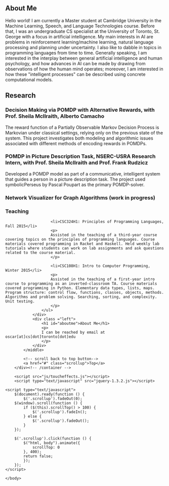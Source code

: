 ## About Me
Hello world! I am currently a Master student at Cambridge University in the Machine Learning, Speech, and Language Technologies course. Before that, I was an undergraduate CS specialist at the University of Toronto, St. George with a focus in artificial intelligence. My main interests in AI are problems in reinforcement learning/machine learning, natural language processing and planning under uncertainty. I also like to dabble in topics in programming languages from time to time. Generally speaking, I am interested in the interplay between general artificial intelligence and human psychology, and how advances in AI can be made by drawing from observations of how the human mind operates; moreover, I am interested in how these "intelligent processes" can be described using concrete computational models.

## Research
### Decision Making via POMDP with Alternative Rewards, with Prof. Sheila McIlraith, Alberto Camacho</li>
                        
The reward function of a Partially Observable Markov Decision Process is Markovian under classical settings, relying only on the previous state of the system. This project investigates both modeling and algorithmic issues associated with different methods of encoding rewards in POMDPs.

### POMDP in Picture Description Task, NSERC-USRA Research Intern, with Prof. Sheila McIlraith and Prof. Frank Rudzicz

Developed a POMDP model as part of a communicative, intelligent system that guides a person in a picture description task. The project used symbolicPerseus by Pascal Poupart as the primary POMDP-solver.
 
### Network Visualizer for Graph Algorithms (work in progress)

### Teaching
                        <li>CSC324H1: Principles of Programming Languages, Fall 2015</li>
                        <p>
                        Assisted in the teaching of a third-year course covering topics on the principles of programming languages. Course materials covered programming in Racket and Haskell. Held weekly lab tutorials where students can work on lab assignments and ask questions related to the course material.
                        </p>

                        <li>CSC108H1: Intro to Computer Programming, Winter 2015</li>
                        <p>
                        Assisted in the teaching of a first-year intro course to programming as an inverted-classroom TA. Course materials covered programming in Python. Elementary data types, lists, maps. Program structure: control flow, functions, classes, objects, methods. Algorithms and problem solving. Searching, sorting, and complexity. Unit testing.
                        </p>
                    </ul>
                </div>
                <div class ="left">
                    <h1 id="aboutme">About Me</h1>
                    <p>
                    I can be reached by email at oscar[at]cs[dot]toronto[dot]edu
                    </p>
                </div>
            </middle>

            <!-- scroll back to top button-->
            <a href="#" class="scrollup">Top</a>
		</div><!-- /container -->

		<script src="js/toucheffects.js"></script>
        <script type="text/javascript" src="jquery-1.3.2.js"></script>
<!--         <script type="text/javascript">
            $(function() {
                // $('#nav').stop().animate({'opacity':'0'},1000);
                // $('#nav').opacity = 0;
                $(window).scroll(function(){
                    var scrollTop = $(window).scrollTop();

                    /* this variable below defines when the bar should show*/
                    if(scrollTop > 800)
                        /*the number at the very end controls the speed of fadein and fadeout. smaller means faster*/
                        $('#nav').stop().animate({'opacity':'1'},200);
                    else
                        $('#nav').stop().animate({'opacity':'0'},200);
                });

                the code snippet below is unneccsary
                $('#nav').hover(
                    function (e) {
                        var scrollTop = $(window).scrollTop();
                        if(scrollTop > 800){
                            $('#nav').stop().animate({'opacity':'0'},200);
                        }
                    },
                    function (e) {
                        var scrollTop = $(window).scrollTop();
                        if(scrollTop > 0){
                            $('#nav').stop().animate({'opacity':'1'},200);
                        }
                    }
                );
            });
        </script> -->
    <script type="text/javascript">
        $(document).ready(function () {
            $('.scrollup').fadeOut(0);
        $(window).scroll(function () {
            if ($(this).scrollTop() > 100) {
                $('.scrollup').fadeIn();
            } else {
                $('.scrollup').fadeOut();
            }
        });

        $('.scrollup').click(function () {
            $("html, body").animate({
                scrollTop: 0
            }, 400);
            return false;
            });
        });
    </script>
<!--     <script>
var timeOnSlide = 3,
timeBetweenSlides = 1,
animationstring = 'animation',
animation = false,
keyframeprefix = '',
domPrefixes = 'Webkit Moz O Khtml'.split(' '),
pfx = '',
slidy = document.getElementById("slidy");
if (slidy.style.animationName !== undefined) { animation = true; }
if ( animation === false ) {
for ( var i = 0; i < domPrefixes.length; i++ ) {
if ( slidy.style[ domPrefixes[i] + 'AnimationName' ] !== undefined ) {
pfx = domPrefixes[ i ];
animationstring = pfx + 'Animation';
keyframeprefix = '-' + pfx.toLowerCase() + '-';
animation = true;
break;
} } }
if ( animation === false ) {
// animate using a JavaScript fallback, if you wish
} else {
var images = slidy.getElementsByTagName("img"),
firstImg = images[0],
imgWrap = firstImg.cloneNode(false);
slidy.appendChild(imgWrap);
var imgCount = images.length,
totalTime = (timeOnSlide + timeBetweenSlides) * (imgCount - 1),
slideRatio = (timeOnSlide / totalTime)*100,
moveRatio = (timeBetweenSlides / totalTime)*100,
basePercentage = 100/imgCount,
position = 0,
css = document.createElement("style");
css.type = "text/css";
css.innerHTML += "#slidy { text-align: left; margin: 0; font-size: 0; position: relative; width: " + (imgCount * 100) + "%; }";
css.innerHTML += "#slidy img { float: left; width: " + basePercentage + "%; }";
css.innerHTML += "@"+keyframeprefix+"keyframes slidy {";
for (i=0;i<(imgCount-1); i++) {
position+= slideRatio;
css.innerHTML += position+"% { left: -"+(i * 100)+"%; }";
position += moveRatio;
css.innerHTML += position+"% { left: -"+((i+1) * 100)+"%; }";
}
css.innerHTML += "}";
css.innerHTML += "#slidy { left: 0%; "+keyframeprefix+"transform: translate3d(0,0,0); "+keyframeprefix+"animation: "+totalTime+"s slidy infinite; }";
document.body.appendChild(css);
}
</script> -->

	</body>
</html>
